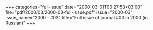 +++
categories="full-issue"
date="2000-03-01T00:27:53+03:00"
file="pdf/2000/03/2000-03-full-issue.pdf"
issue="2000-03"
issue_name="2000 - #03"
title="Full issue of journal #03 in 2000 (in Russian)"
+++